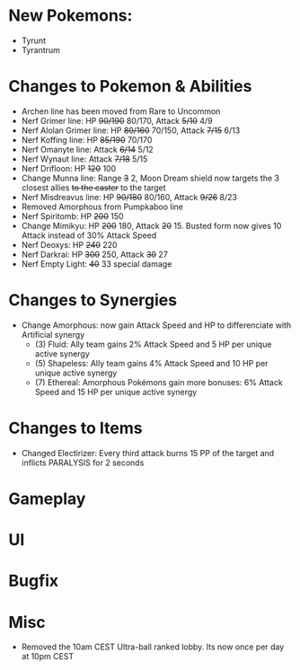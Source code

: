 # New Pokemons:
- Tyrunt
- Tyrantrum

# Changes to Pokemon & Abilities
- Archen line has been moved from Rare to Uncommon
- Nerf Grimer line: HP ~~90/190~~ 80/170, Attack ~~5/10~~ 4/9
- Nerf Alolan Grimer line: HP ~~80/160~~ 70/150, Attack ~~7/15~~ 6/13
- Nerf Koffing line: HP ~~85/190~~ 70/170
- Nerf Omanyte line: Attack ~~6/14~~ 5/12
- Nerf Wynaut line: Attack ~~7/18~~ 5/15
- Nerf Drifloon: HP ~~120~~ 100
- Change Munna line: Range ~~3~~ 2, Moon Dream shield now targets the 3 closest allies ~~to the caster~~ to the target
- Nerf Misdreavus line: HP ~~90/180~~ 80/160, Attack ~~9/26~~ 8/23
- Removed Amorphous from Pumpkaboo line
- Nerf Spiritomb: HP ~~200~~ 150
- Change Mimikyu: HP ~~200~~ 180, Attack ~~20~~ 15. Busted form now gives 10 Attack instead of 30% Attack Speed
- Nerf Deoxys: HP ~~240~~ 220
- Nerf Darkrai: HP ~~300~~ 250, Attack ~~30~~ 27
- Nerf Empty Light: ~~40~~ 33 special damage

# Changes to Synergies

- Change Amorphous: now gain Attack Speed and HP to differenciate with Artificial synergy
    - (3) Fluid: Ally team gains 2% Attack Speed and 5 HP per unique active synergy
    - (5) Shapeless: Ally team gains 4% Attack Speed and 10 HP per unique active synergy
    - (7) Ethereal: Amorphous Pokémons gain more bonuses: 6% Attack Speed and 15 HP per unique active synergy

# Changes to Items

- Changed Electirizer: Every third attack burns 15 PP of the target and inflicts PARALYSIS for 2 seconds

# Gameplay

# UI

# Bugfix

# Misc

- Removed the 10am CEST Ultra-ball ranked lobby. Its now once per day at 10pm CEST